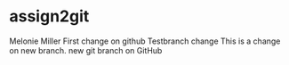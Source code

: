 # assign2git
Melonie Miller
First change on github
Testbranch change
This is a change on new branch.
new git branch on GitHub
